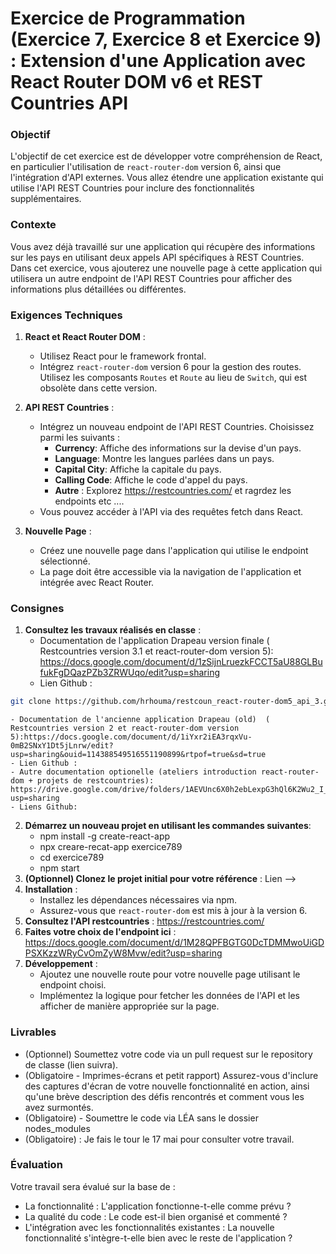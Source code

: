 # Exercice de Programmation (Exercice 7, Exercice 8 et Exercice 9) : Extension d'une Application avec React Router DOM v6 et REST Countries API

### Objectif
L'objectif de cet exercice est de développer votre compréhension de React, en particulier l'utilisation de `react-router-dom` version 6, ainsi que l'intégration d'API externes. Vous allez étendre une application existante qui utilise l'API REST Countries pour inclure des fonctionnalités supplémentaires.

### Contexte
Vous avez déjà travaillé sur une application qui récupère des informations sur les pays en utilisant deux appels API spécifiques à REST Countries. Dans cet exercice, vous ajouterez une nouvelle page à cette application qui utilisera un autre endpoint de l'API REST Countries pour afficher des informations plus détaillées ou différentes.

### Exigences Techniques
1. **React et React Router DOM** :
   - Utilisez React pour le framework frontal.
   - Intégrez `react-router-dom` version 6 pour la gestion des routes. Utilisez les composants `Routes` et `Route` au lieu de `Switch`, qui est obsolète dans cette version.
  
2. **API REST Countries** :
   - Intégrez un nouveau endpoint de l'API REST Countries. Choisissez parmi les suivants : 
     - **Currency**: Affiche des informations sur la devise d'un pays.
     - **Language**: Montre les langues parlées dans un pays.
     - **Capital City**: Affiche la capitale du pays.
     - **Calling Code**: Affiche le code d'appel du pays.
     - **Autre** : Explorez https://restcountries.com/ et ragrdez les endpoints etc ....
   - Vous pouvez accéder à l'API via des requêtes fetch dans React.

3. **Nouvelle Page** :
   - Créez une nouvelle page dans l'application qui utilise le endpoint sélectionné.
   - La page doit être accessible via la navigation de l'application et intégrée avec React Router.

### Consignes
1. **Consultez les travaux réalisés en classe** :
    - Documentation de l'application Drapeau version finale ( Restcountries version 3.1 et react-router-dom version 5): https://docs.google.com/document/d/1zSijnLruezkFCCT5aU88GLBufukFgDQazPZb3ZRWUqo/edit?usp=sharing
    - Lien Github :
```bash
git clone https://github.com/hrhouma/restcoun_react-router-dom5_api_3.git
```

    - Documentation de l'ancienne application Drapeau (old)  ( Restcountries version 2 et react-router-dom version 5):https://docs.google.com/document/d/1iYxr2iEA3rqxVu-0mB2SNxY1Dt5jLnrw/edit?usp=sharing&ouid=114388549516551190899&rtpof=true&sd=true
    - Lien Github : 
    - Autre documentation optionelle (ateliers introduction react-router-dom + projets de restcountries): https://drive.google.com/drive/folders/1AEVUnc6X0h2ebLexpG3hQl6K2Wu2_I_Q?usp=sharing
    - Liens Github:
2. **Démarrez un nouveau projet en utilisant les commandes suivantes**:  
    - npm install -g create-react-app
    - npx creare-recat-app exercice789
    - cd exercice789
    - npm start
3. **(Optionnel) Clonez le projet initial pour votre référence** : Lien --> 
5. **Installation** :
   - Installez les dépendances nécessaires via npm.
   - Assurez-vous que `react-router-dom` est mis à jour à la version 6.
6. **Consultez l'API restcountries** : https://restcountries.com/
7. **Faites votre choix de l'endpoint ici** : https://docs.google.com/document/d/1M28QPFBGTG0DcTDMMwoUiGDPSXKzzWRyCvOmZyW8Mvw/edit?usp=sharing
8. **Développement** :
   - Ajoutez une nouvelle route pour votre nouvelle page utilisant le endpoint choisi.
   - Implémentez la logique pour fetcher les données de l'API et les afficher de manière appropriée sur la page.

### Livrables
- (Optionnel) Soumettez votre code via un pull request sur le repository de classe (lien suivra). 
- (Obligatoire - Imprimes-écrans et petit rapport) Assurez-vous d'inclure des captures d'écran de votre nouvelle fonctionnalité en action, ainsi qu'une brève description des défis rencontrés et comment vous les avez surmontés.
- (Obligatoire) - Soumettre le code via LÉA sans le dossier nodes_modules
- (Obligatoire) : Je fais le tour le 17 mai pour consulter votre travail. 

### Évaluation
Votre travail sera évalué sur la base de :
   - La fonctionnalité : L'application fonctionne-t-elle comme prévu ?
   - La qualité du code : Le code est-il bien organisé et commenté ?
   - L'intégration avec les fonctionnalités existantes : La nouvelle fonctionnalité s'intègre-t-elle bien avec le reste de l'application ?
